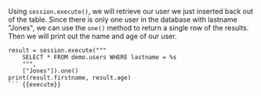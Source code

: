 Using `session.execute()`, we will retrieve our user we just inserted back out of the table. Since there is only one user in the database with lastname "Jones", we can use the `one()` method to return a single row of the results. Then we will print out the name and age of our user. 

```
result = session.execute("""
    SELECT * FROM demo.users WHERE lastname = %s
    """, 
    ["Jones"]).one()
print(result.firstname, result.age)
``` {{execute}}
    


    
    


